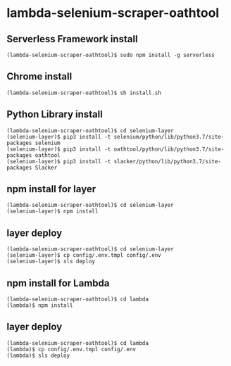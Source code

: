 # lambda-selenium-scraper-oathtool

## Serverless Framework install
```
(lambda-selenium-scraper-oathtool)$ sudo npm install -g serverless
```

## Chrome install
```
(lambda-selenium-scraper-oathtool)$ sh install.sh
```

## Python Library install
```
(lambda-selenium-scraper-oathtool)$ cd selenium-layer
(selenium-layer)$ pip3 install -t selenium/python/lib/python3.7/site-packages selenium
(selenium-layer)$ pip3 install -t oathtool/python/lib/python3.7/site-packages oathtool
(selenium-layer)$ pip3 install -t slacker/python/lib/python3.7/site-packages Slacker
```

## npm install for layer
```
(lambda-selenium-scraper-oathtool)$ cd selenium-layer
(selenium-layer)$ npm install
```

## layer deploy
```
(lambda-selenium-scraper-oathtool)$ cd selenium-layer
(selenium-layer)$ cp config/.env.tmpl config/.env
(selenium-layer)$ sls deploy
```

## npm install for Lambda
```
(lambda-selenium-scraper-oathtool)$ cd lambda
(lambda)$ npm install
```

## layer deploy
```
(lambda-selenium-scraper-oathtool)$ cd lambda
(lambda)$ cp config/.env.tmpl config/.env
(lambda)$ sls deploy
```
